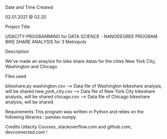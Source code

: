 Date and Time Created

02.01.2021 @ 02:20

Project Title

UDACITY-PROGRAMMING for DATA SCIENCE - NANODEGREE PROGRAM BIKE SHARE ANALYSIS for 3 Metropols

Description

We've made an anaylsis for bike share datas for the cities New York City, Washington and Chicago

Files used

bikeshare.py washington.csv --> Data file of Washington bikeshare analysis, will be shared new_york_city.csv --> Data file of New York City bikeshare analysis, will be shared chicago.csv --> Data file of Chicago bikeshare analysis, will be shared

Requirements This program was written in Python and relies on the following libraries : pandas numpy

Credits Udacity Courses, stackoverflow.com and github.com, devconnected.com !
